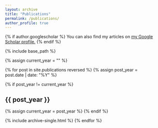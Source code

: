 ```yaml
---
layout: archive
title: "Publications"
permalink: /publications/
author_profile: true
---
```


{% if author.googlescholar %}
  You can also find my articles on <u><a href="{{author.googlescholar}}">my Google Scholar profile</a>.</u>
{% endif %}

{% include base_path %}

{% assign current_year = "" %}

{% for post in site.publications reversed %}
  {% assign post_year = post.date | date: "%Y" %}
  
  {% if post_year != current_year %}
  <!-- Add a new year header -->
  <h2>{{ post_year }}</h2>
  {% assign current_year = post_year %}
  {% endif %}
  
  <!-- Render the publication -->
  {% include archive-single.html %}
{% endfor %}

